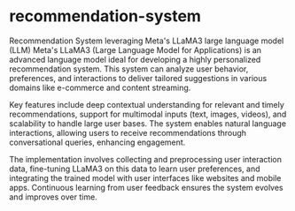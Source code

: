 # recommendation-system
Recommendation System leveraging Meta's LLaMA3 large language model (LLM)
Meta's LLaMA3 (Large Language Model for Applications) is an advanced language model ideal for developing a highly personalized recommendation system. This system can analyze user behavior, preferences, and interactions to deliver tailored suggestions in various domains like e-commerce and content streaming.

Key features include deep contextual understanding for relevant and timely recommendations, support for multimodal inputs (text, images, videos), and scalability to handle large user bases. The system enables natural language interactions, allowing users to receive recommendations through conversational queries, enhancing engagement.

The implementation involves collecting and preprocessing user interaction data, fine-tuning LLaMA3 on this data to learn user preferences, and integrating the trained model with user interfaces like websites and mobile apps. Continuous learning from user feedback ensures the system evolves and improves over time.
